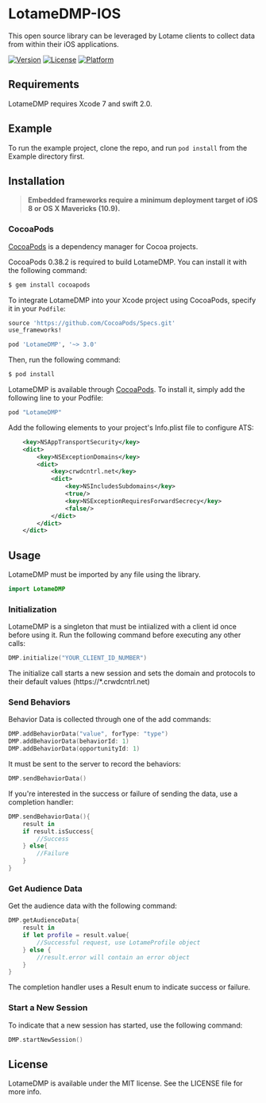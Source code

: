 # LotameDMP-IOS
This open source library can be leveraged by Lotame clients to collect data from within their iOS applications.

[![Version](https://img.shields.io/cocoapods/v/LotameDMP.svg?style=flat)](http://cocoapods.org/pods/LotameDMP)
[![License](https://img.shields.io/cocoapods/l/LotameDMP.svg?style=flat)](http://cocoapods.org/pods/LotameDMP)
[![Platform](https://img.shields.io/cocoapods/p/LotameDMP.svg?style=flat)](http://cocoapods.org/pods/LotameDMP)

## Requirements

LotameDMP requires Xcode 7 and swift 2.0.

## Example

To run the example project, clone the repo, and run `pod install` from the Example directory first.

## Installation

> **Embedded frameworks require a minimum deployment target of iOS 8 or OS X Mavericks (10.9).**

### CocoaPods

[CocoaPods](http://cocoapods.org) is a dependency manager for Cocoa projects.

CocoaPods 0.38.2 is required to build LotameDMP. You can install it with the following command:

```bash
$ gem install cocoapods
```

To integrate LotameDMP into your Xcode project using CocoaPods, specify it in your `Podfile`:

```ruby
source 'https://github.com/CocoaPods/Specs.git'
use_frameworks!

pod 'LotameDMP', '~> 3.0'
```

Then, run the following command:

```bash
$ pod install
```

LotameDMP is available through [CocoaPods](http://cocoapods.org). To install
it, simply add the following line to your Podfile:

```ruby
pod "LotameDMP"
```

Add the following elements to your project's Info.plist file to configure ATS:

```xml
    <key>NSAppTransportSecurity</key>
    <dict>
        <key>NSExceptionDomains</key>
        <dict>
            <key>crwdcntrl.net</key>
            <dict>
                <key>NSIncludesSubdomains</key>
                <true/>
                <key>NSExceptionRequiresForwardSecrecy</key>
                <false/>
            </dict>
        </dict>
    </dict>
```

## Usage

LotameDMP must be imported by any file using the library.

```swift
import LotameDMP
```

### Initialization

LotameDMP is a singleton that must be intiialized with a client id once before using it.  Run the following command before executing any other calls:

```swift
DMP.initialize("YOUR_CLIENT_ID_NUMBER")
```

The initialize call starts a new session and sets the domain and protocols to their default values (https://*.crwdcntrl.net)

### Send Behaviors

Behavior Data is collected through one of the add commands:

```swift
DMP.addBehaviorData("value", forType: "type")
DMP.addBehaviorData(behaviorId: 1)
DMP.addBehaviorData(opportunityId: 1)
```

It must be sent to the server to record the behaviors:

```swift
DMP.sendBehaviorData()
```

If you're interested in the success or failure of sending the data, use a completion handler:

```swift
DMP.sendBehaviorData(){
	result in
	if result.isSuccess{
		//Success
	} else{
		//Failure
	}
}
```

### Get Audience Data

Get the audience data with the following command:

```swift
DMP.getAudienceData{
	result in
	if let profile = result.value{
		//Successful request, use LotameProfile object
	} else {
		//result.error will contain an error object
	}
}
```

The completion handler uses a Result enum to indicate success or failure.

### Start a New Session

To indicate that a new session has started, use the following command:

```swift
DMP.startNewSession()
```

## License

LotameDMP is available under the MIT license. See the LICENSE file for more info.

